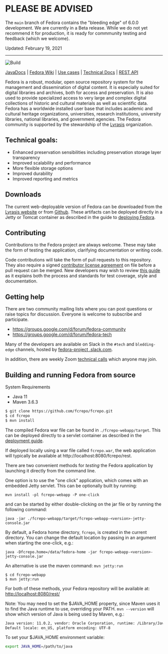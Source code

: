 # PLEASE BE ADVISED
The `main` branch of Fedora contains the "bleeding edge" of 6.0.0 development.  We are currently in a Beta release.  While we do not yet 
recommend it for production, it is ready for commmunity testing and feedback (which we welcome).

Updated: February 19, 2021

---

![Build](https://github.com/fcrepo/fcrepo/workflows/Build/badge.svg)

[JavaDocs](http://docs.fcrepo.org/) | 
[Fedora Wiki](https://wiki.duraspace.org/display/FF) | 
[Use cases](https://wiki.duraspace.org/display/FF/Use+Cases) |
[Technical Docs](https://wiki.duraspace.org/display/FEDORA6x/) |
[REST API](https://wiki.duraspace.org/display/FEDORA6x/RESTful+HTTP+API)

Fedora is a robust, modular, open source repository system for the management and dissemination of digital content.
It is especially suited for digital libraries and archives, both for access and preservation. It is also used to
provide specialized access to very large and complex digital collections of historic and cultural materials as well
as scientific data. Fedora has a worldwide installed user base that includes academic and cultural heritage
organizations, universities, research institutions, university libraries, national libraries, and government agencies.
The Fedora community is supported by the stewardship of the [Lyrasis](http://www.lyrasis.org) organization.

## Technical goals:
* Enhanced preservation sensibilities including preservation storage layer transparency
* Improved scalability and performance
* More flexible storage options
* Improved durability
* Improved reporting and metrics

## Downloads

The current web-deployable version of Fedora can be downloaded from the 
[Lyrasis website](https://wiki.lyrasis.org/display/FF/Downloads)
or from [Github](https://github.com/fcrepo/fcrepo/releases). These artifacts can be deployed directly in a Jetty or Tomcat container
as described in the guide to [deploying Fedora](https://wiki.lyrasis.org/display/FEDORA6x/Guides).

## Contributing

Contributions to the Fedora project are always welcome. These may take the form of testing the application, clarifying documentation
or writing code.

Code contributions will take the form of pull requests to this repository. They also require a signed
[contributor license agreement](https://wiki.lyrasis.org/display/DSP/Contributor+License+Agreements) on file before
a pull request can be merged. New developers may wish to review 
[this guide](https://wiki.lyrasis.org/display/FF/Guide+for+New+Developers)
as it explains both the process and standards for test coverage, style and documentation.

## Getting help

There are two community mailing lists where you can post questions or raise topics for discussion. Everyone is
welcome to subscribe and participate.

* https://groups.google.com/d/forum/fedora-community
* https://groups.google.com/d/forum/fedora-tech

Many of the developers are available on Slack in the  `#tech` and `bledding-edge` channels, hosted by [fedora-project
.slack.com](https://fedora-project.slack.com/).

In addition, there are weekly Zoom [technical calls](https://wiki.lyrasis.org/display/FF/Meetings) which anyone may
 join.

## Building and running Fedora from source

System Requirements
* Java 11
* Maven 3.6.3

```bash
$ git clone https://github.com/fcrepo/fcrepo.git
$ cd fcrepo
$ mvn install
```

The compiled Fedora war file can be found in `./fcrepo-webapp/target`. This can be deployed directly to a servlet container as
described in the [deployment guide](https://wiki.lyrasis.org/display/FEDORA6x/Deployment).


If deployed locally using a war file called `fcrepo.war`, the web application will typically be available at
http://localhost:8080/fcrepo/rest.

There are two convenient methods for *testing* the Fedora application by launching it directly from the command line.

One option is to use the "one click" application, which comes with an embedded Jetty servlet. This can be optionally built by running:

    mvn install -pl fcrepo-webapp -P one-click

and can be started by either double-clicking on the jar file or by running the following command:

    java -jar ./fcrepo-webapp/target/fcrepo-webapp-<version>-jetty-console.jar

By default, a Fedora home directory, `fcrepo`, is created in the current directory. You can change the default location by passing in an argument when starting the one-click, e.g.:

    java -Dfcrepo.home=/data/fedora-home -jar fcrepo-webapp-<version>-jetty-console.jar

An alternative is use the maven command: `mvn jetty:run`

```
$ cd fcrepo-webapp
$ mvn jetty:run
```

For both of these methods, your Fedora repository will be available at: [http://localhost:8080/rest/](http://localhost:8080/rest/)

Note: You may need to set the $JAVA_HOME property, since Maven uses it to find the Java runtime to use, overriding your PATH.
`mvn --version` will show which version of Java is being used by Maven, e.g.:

```bash
Java version: 11.0.2, vendor: Oracle Corporation, runtime: /Library/Java/JavaVirtualMachines/openjdk-11.0.2.jdk/Contents/Home
Default locale: en_US, platform encoding: UTF-8
```

To set your $JAVA_HOME environment variable:

```bash
export JAVA_HOME=/path/to/java
```

